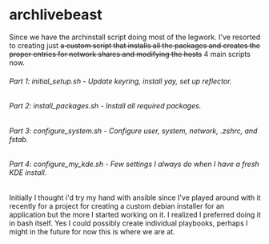 # archlivebeast
Since we have the archinstall script doing most of the legwork. I've resorted to creating just ~~a custom script that installs all the packages and creates the proper entries for network shares and modifying the hosts~~ 4 main scripts now.

###### Part 1: initial_setup.sh - Update keyring, install yay, set up reflector.  
###### Part 2: install_packages.sh - Install all required packages.  
###### Part 3: configure_system.sh - Configure user, system, network, .zshrc, and fstab.  
###### Part 4: configure_my_kde.sh - Few settings I always do when I have a fresh KDE install.  

Initially I thought i'd try my hand with ansible since I've played around with it recently for a project for creating a custom debian installer for an application but the more I started working on it.  I realized I preferred doing it in bash itself. Yes I could possibly create individual playbooks, perhaps I might in the future for now this is where we are at.
